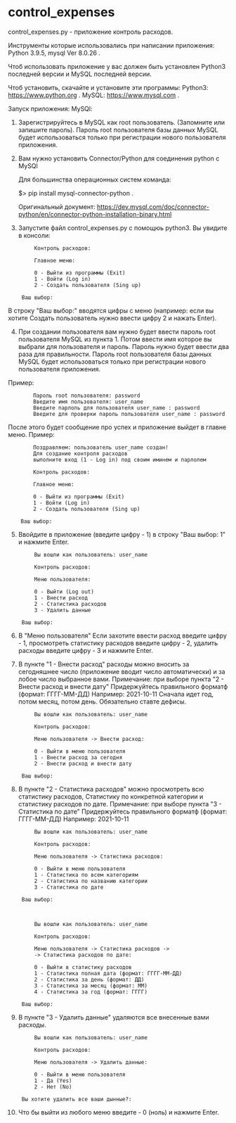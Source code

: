 # control_expenses
control_expenses.py - приложение контроль расходов.

Инструменты которые использовались при написании приложения: Python 3.9.5, mysql  Ver 8.0.26 .

Чтоб использовать приложение у вас должен быть установлен Python3 последней версии 
и MySQL последней версии.

Чтоб установить, скачайте и установите эти программы:
Python3: https://www.python.org .
MySQL: https://www.mysql.com .

Запуск приложения:
MySQl:
1. Зарегистрируйтесь в MySQL как root пользователь. (Запомните или запишите пароль).
Пароль root пользователя базы данных MySQL будет использоваться только при регистрации нового пользователя приложения.

2. Вам нужно установить Connector/Python для соединения python с MySQl
   
   Для большинства операционных систем команда: 
   
   $> pip install mysql-connector-python .

   Оригинальный документ: https://dev.mysql.com/doc/connector-python/en/connector-python-installation-binary.html

3. Запустите файл control_expenses.py с помощюь python3.
Вы увидите в консоли:


			Контроль расходов:

			Главное меню:

			0 - Выйти из программы (Exit)
			1 - Войти (Log in)
			2 - Создать пользователя (Sing up)
			
		Ваш выбор: 

В строку "Ваш выбор:" вводятся цифры с меню 
(например: если вы хотите Создать пользователь нужно ввести цифру 2 и нажать Enter).

4. При создании пользователя вам нужно будет ввести пароль root пользователя MySQL из пункта 1. 
Потом ввести имя которое вы выбрали для пользователя и пароль. 
Пароль нужно будет ввести два раза для правильности.
Пароль root пользователя базы данных MySQL будет использоваться только при регистрации нового пользователя приложения.

Пример:

			Пароль root пользователя: password
			Введите имя пользователя: user_name
			Введите парлоль для пользователя user_name : password
			Введите для проверки пароль пользователя user_name : password

После этого будет сообщение про успех и приложение выйдет в главне меню.
Пример:

			Поздравляем: пользователь user_name создан!
			Для создание контроля расходов
			выполните вход (1 - Log in) под своим иминем и парлолем

			Контроль расходов:

			Главное меню:

			0 - Выйти из программы (Exit)
			1 - Войти (Log in)
			2 - Создать пользователя (Sing up)

		Ваш выбор: 

5. Ввойдите в приложение (введите цифру - 1) в строку "Ваш выбор: 1" и нажмите Enter.

			Вы вошли как пользователь: user_name

			Контроль расходов:

			Меню пользователя: 

			0 - Выйти (Log out)
			1 - Внести расход
			2 - Статистика расходов
			3 - Удалить данные
	
		Ваш выбор:

6. В "Меню пользователя" Если захотите ввести расход введите цифру - 1, 
просмотреть статистику расходов введите цифру - 2, 
удалить расходы введите цифру - 3 и нажмите Enter.

7. В пункте "1 - Внести расход" расходы можно вносить за сегодняшнее число 
(приложение вводит число автоматически) и за лобое число выбранное вами.
Примечание: при выборе пункта "2 - Внести расход и внести дату"
Придержуйтесь правильного форматф (формат: ГГГГ-ММ-ДД)
Например: 2021-10-11 
Сначала идет год, потом месяц, потом день. Обязательно ставте дефисы.

			Вы вошли как пользователь: user_name

			Контроль расходов:

			Меню пользователя -> Внести расход:

			0 - Выйти в меню пользователя
			1 - Внести расход за сегодня
			2 - Внести расход и внести дату

		Ваш выбор: 


8. В пункте "2 - Статистика расходов" можно просмотреть всю статистику расходов, 
Статистику по конкретной категории и статистику расходов по дате.
Примечание: при выборе пункта "3 - Статистика по дате"
Придержуйтесь правильного форматф (формат: ГГГГ-ММ-ДД)
Например: 2021-10-11

			Вы вошли как пользователь: user_name

			Контроль расходов:

			Меню пользователя -> Статистика расходов: 

			0 - Выйти в меню пользователя
			1 - Статистика по всем категориям
			2 - Статистика по названию категории
			3 - Статистика по дате

		Ваш выбор: 



			Вы вошли как пользователь: user_name

			Контроль расходов:

			Меню пользователя -> Статистика расходов ->
			-> Статистика расходов по дате: 

			0 - Выйти в статистику расходов
			1 - Статистика полная дата (формат: ГГГГ-ММ-ДД)
			2 - Статистика за день (формат: ДД)
			3 - Статистика за месяц (формат: ММ)
			4 - Статистика за год (формат: ГГГГ)
				
		Ваш выбор: 
9. В пункте "3 - Удалить данные" удаляются все внесенные вами расходы.
			
			Вы вошли как пользователь: user_name

			Контроль расходов:

			Меню пользователя -> Удалить данные:

			0 - Выйти в меню пользователя
			1 - Да (Yes)
			2 - Нет (No)
			
		Вы хотите удалить все ваши дынные?:
		
10. Что бы выйти из любого меню введите - 0 (ноль) и нажмите Enter.


